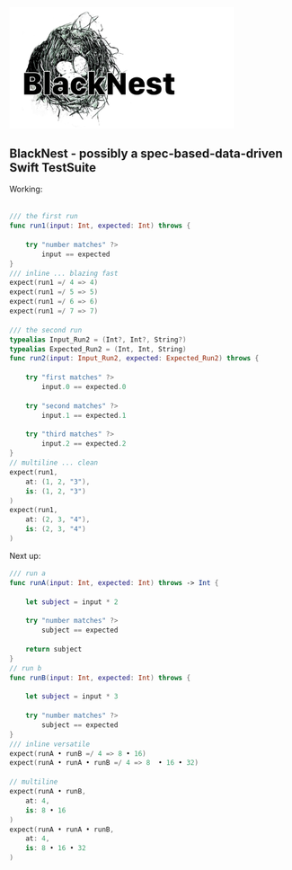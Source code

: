 

<p align="left">
   <img width="400px" src="https://github.com/elm4ward/BlackNest/blob/master/resources/blacknest.png?raw=true" alt="blacknest.png">
</p>

## BlackNest - possibly a spec-based-data-driven Swift TestSuite


Working:
```swift

/// the first run
func run1(input: Int, expected: Int) throws {

    try "number matches" ?>
        input == expected    
}
/// inline ... blazing fast
expect(run1 =/ 4 => 4)
expect(run1 =/ 5 => 5)
expect(run1 =/ 6 => 6)
expect(run1 =/ 7 => 7)

/// the second run
typealias Input_Run2 = (Int?, Int?, String?)
typealias Expected_Run2 = (Int, Int, String)
func run2(input: Input_Run2, expected: Expected_Run2) throws {

    try "first matches" ?>
        input.0 == expected.0
        
    try "second matches" ?>
        input.1 == expected.1
        
    try "third matches" ?>
        input.2 == expected.2
}
// multiline ... clean
expect(run1,
    at: (1, 2, "3"),
    is: (1, 2, "3")
)
expect(run1,
    at: (2, 3, "4"),
    is: (2, 3, "4")
)
```

Next up:
```swift
/// run a
func runA(input: Int, expected: Int) throws -> Int {

    let subject = input * 2
    
    try "number matches" ?>
        subject == expected 
        
    return subject
}
// run b
func runB(input: Int, expected: Int) throws {

    let subject = input * 3
    
    try "number matches" ?>
        subject == expected   
}
/// inline versatile
expect(runA • runB =/ 4 => 8 • 16)
expect(runA • runA • runB =/ 4 => 8  • 16 • 32)

// multiline
expect(runA • runB,
    at: 4,
    is: 8 • 16
)
expect(runA • runA • runB,
    at: 4,
    is: 8 • 16 • 32
)
```

